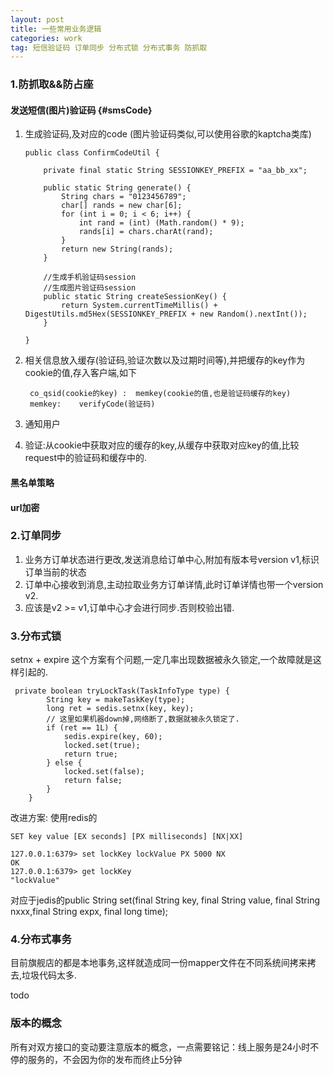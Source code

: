 ```yaml
---
layout: post
title: 一些常用业务逻辑
categories: work
tag: 短信验证码 订单同步 分布式锁 分布式事务 防抓取
---
```


###  1.防抓取&&防占座

#### 发送短信(图片)验证码 {#smsCode}

1.  生成验证码,及对应的code (图片验证码类似,可以使用谷歌的kaptcha类库)

        public class ConfirmCodeUtil {
        
            private final static String SESSIONKEY_PREFIX = "aa_bb_xx";
        
            public static String generate() {
                String chars = "0123456789";
                char[] rands = new char[6];
                for (int i = 0; i < 6; i++) {
                    int rand = (int) (Math.random() * 9);
                    rands[i] = chars.charAt(rand);
                }
                return new String(rands);
            }
        
            //生成手机验证码session
            //生成图片验证码session
            public static String createSessionKey() {
                return System.currentTimeMillis() + DigestUtils.md5Hex(SESSIONKEY_PREFIX + new Random().nextInt());
            }
        
        }

2. 相关信息放入缓存(验证码,验证次数以及过期时间等),并把缓存的key作为cookie的值,存入客户端,如下

        co_qsid(cookie的key) :  memkey(cookie的值,也是验证码缓存的key)
        memkey:    verifyCode(验证码)
        
3.  通知用户

4.  验证:从cookie中获取对应的缓存的key,从缓存中获取对应key的值,比较request中的验证码和缓存中的.

#### 黑名单策略

#### url加密

### 2.订单同步

1.  业务方订单状态进行更改,发送消息给订单中心,附加有版本号version v1,标识订单当前的状态
2.  订单中心接收到消息,主动拉取业务方订单详情,此时订单详情也带一个version v2. 
3.  应该是v2 >= v1,订单中心才会进行同步.否则校验出错.

### 3.分布式锁

setnx + expire 这个方案有个问题,一定几率出现数据被永久锁定,一个故障就是这样引起的.

     private boolean tryLockTask(TaskInfoType type) {
            String key = makeTaskKey(type);
            long ret = sedis.setnx(key, key);
            // 这里如果机器down掉,网络断了,数据就被永久锁定了.
            if (ret == 1L) {
                sedis.expire(key, 60);
                locked.set(true);
                return true;
            } else {
                locked.set(false);
                return false;
            }
        }

改进方案:
使用redis的

    SET key value [EX seconds] [PX milliseconds] [NX|XX]
    
    127.0.0.1:6379> set lockKey lockValue PX 5000 NX
    OK
    127.0.0.1:6379> get lockKey
    "lockValue"

对应于jedis的public String set(final String key, final String value, final String nxxx,final String expx, final long time);

### 4.分布式事务

目前旗舰店的都是本地事务,这样就造成同一份mapper文件在不同系统间拷来拷去,垃圾代码太多.

todo

### 版本的概念 

所有对双方接口的变动要注意版本的概念，一点需要铭记：线上服务是24小时不停的服务的，不会因为你的发布而终止5分钟
